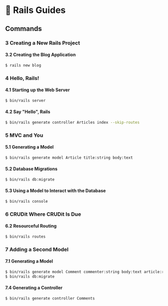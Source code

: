 # 🚃 Rails Guides

## Commands

### 3 Creating a New Rails Project

#### 3.2 Creating the Blog Application

```bash
$ rails new blog
```

### 4 Hello, Rails!

#### 4.1 Starting up the Web Server

```bash
$ bin/rails server
```

#### 4.2 Say "Hello", Rails

```bash
$ bin/rails generate controller Articles index --skip-routes
```

### 5 MVC and You

#### 5.1 Generating a Model

```bash
$ bin/rails generate model Article title:string body:text
```

#### 5.2 Database Migrations

```bash
$ bin/rails db:migrate
```

#### 5.3 Using a Model to Interact with the Database

```bash
$ bin/rails console
```

### 6 CRUDit Where CRUDit Is Due

#### 6.2 Resourceful Routing

```bash
$ bin/rails routes
```

### 7 Adding a Second Model

#### 7.1 Generating a Model

```bash
$ bin/rails generate model Comment commenter:string body:text article:references
$ bin/rails db:migrate
```

#### 7.4 Generating a Controller

```bash
$ bin/rails generate controller Comments
```
